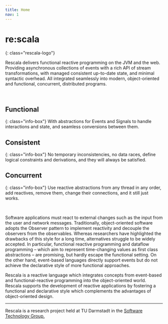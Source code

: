 ```yaml
---
title: Home
nav: 1
---
```


# <span class="rescala-logo-re">re:</span><span class="rescala-logo-scala">scala</span>
{: class="rescala-logo"}

Rescala delivers functional reactive programming on the JVM and the web.
Providing asynchronous collections of events with a rich API of stream transformations,
with managed consistent up-to-date state, and minimal syntactic overhead.
All integrated seamlessly into modern, object-oriented and functional, concurrent, distributed programs.

<!-- {% include slideshow.html %} -->

<br />

## Functional
{: class="info-box"}
With abstractions for Events and Signals to handle interactions and state, and seamless conversions between them.

## Consistent
{: class="info-box"}
No temporary inconsistencies, no data races, define logical constraints and derivations, and they will always be satisfied.

## Concurrent
{: class="info-box"}
Use reactive abstractions from any thread in any order, add reactives, remove them, change their connections, and it still just works.

<br />

Software applications must react to external changes such as the input from the user and network messages.
Traditionally, object-oriented software adopts the Observer pattern to implement reactivity and decouple the observers from the observables.
Whereas researchers have highlighted the drawbacks of this style for a long time, alternatives struggle to be widely accepted.
In particular, functional reactive programming and dataflow programming – which aim to represent time-changing values as first class abstractions – are promising,
but hardly escape the functional setting. On the other hand, event-based languages directly support events but do not achieve the declarative style of more functional approaches.


Rescala is a reactive language which integrates concepts from event-based and functional-reactive programming into the object-oriented world.
Rescala supports the development of reactive applications by fostering a functional and declarative style which complements the advantages of object-oriented design.

<!-- --- -->
<!-- [Get Started](./manual){: class="btn btn-primary"}
[Sourcecode](https://github.com/guidosalva/REScala/){: class="btn btn-primary"} -->

<!-- <a class="github-button" href="https://github.com/guidosalva/REScala/archive/master.zip" data-style="mega" aria-label="Download guidosalva/REScala on GitHub">Download</a> -->



---
Rescala is a research project held at TU Darmstadt in the
[Software Technology Group.](http://www.stg.tu-darmstadt.de/)
